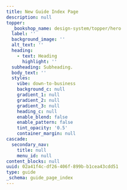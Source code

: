 ```yaml
---
title: New Guide Index Page
description: null
topper:
  _bookshop_name: design-system/topper/hero
  label: ''
  background_image: ''
  alt_text: ''
  heading:
    - text: Heading
      highlight: ''
  subheading: Subheading.
  body_text: ''
  styles:
    vibe: down-to-business
    background_c: null
    gradient_1: null
    gradient_2: null
    gradient_3: null
    heading_c: null
    enable_blend: false
    enable_pattern: false
    tint_opacity: '0.5'
    container_margin: null
cascade:
  secondary_nav:
    title: null
    menu_id: null
content_blocks: null
uuid: 02a41f4c-df26-406f-899b-b1cea43cdd51
type: guide
_schema: guide_page_index
---
```

